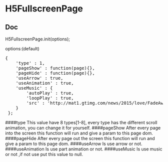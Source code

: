 # H5FullscreenPage
## Doc
H5FullscreenPage.init(options);

options:(default)

<pre>
{
    'type' : 1,
    'pageShow' : function(page){},
    'pageHide' : function(page){},
    'useArrow' : true,
    'useAnimation' : true,
    'useMusic' : {
        'autoPlay' : true,
        'loopPlay' : true,
        'src' : 'http://mat1.gtimg.com/news/2015/love/FadeAway.mp3'
    }
 };
</pre>
####type
This value have 8 types[1-8], every type has the different scroll animation, you can change it for yourself.
####pageShow
After every page into the screen this function will run and give a param to this page dom.
####pageHide
After every page out the screen this function will run and give a param to this page dom.
####useArrow
Is use arrow or not.
####useAnimation
Is use part animation or not.
####useMusic
Is use music or not ,if not use put this value to null.
